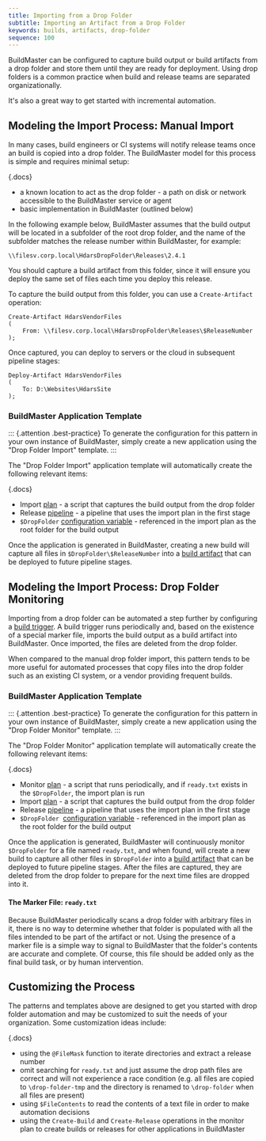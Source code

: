 ```yaml
---
title: Importing from a Drop Folder
subtitle: Importing an Artifact from a Drop Folder
keywords: builds, artifacts, drop-folder
sequence: 100
---
```


BuildMaster can be configured to capture build output or build artifacts from a drop folder and store them until they are ready for deployment. Using drop folders is a common practice when build and release teams are separated organizationally.

It's also a great way to get started with incremental automation.

## Modeling the Import Process: Manual Import

In many cases, build engineers or CI systems will notify release teams once an build is copied into a drop folder. The BuildMaster model for this process is simple and requires minimal setup:

{.docs}
 - a known location to act as the drop folder - a path on disk or network accessible to the BuildMaster service or agent
 - basic implementation in BuildMaster (outlined below)

In the following example below, BuildMaster assumes that the build output will be located in a subfolder of the root drop folder, and the name of the subfolder matches the release number within BuildMaster, for example: 

```
\\filesv.corp.local\HdarsDropFolder\Releases\2.4.1
```

You should capture a build artifact from this folder, since it will ensure you deploy the same set of files each time you deploy this release.

To capture the build output from this folder, you can use a `Create-Artifact` operation:

```
Create-Artifact HdarsVendorFiles
(
    From: \\filesv.corp.local\HdarsDropFolder\Releases\$ReleaseNumber
);
```

Once captured, you can deploy to servers or the cloud in subsequent pipeline stages:

```
Deploy-Artifact HdarsVendorFiles
(
    To: D:\Websites\HdarsSite
);
```

### BuildMaster Application Template

::: {.attention .best-practice}
To generate the configuration for this pattern in your own instance of BuildMaster, simply create a new application using the "Drop Folder Import" template.
:::

The "Drop Folder Import" application template will automatically create the following relevant items:

{.docs}
 - Import [plan](/docs/buildmaster/deployments/plans) - a script that captures the build output from the drop folder
 - Release [pipeline](/docs/buildmaster/verification/pipelines) - a pipeline that uses the import plan in the first stage
 - `$DropFolder` [configuration variable](/docs/buildmaster/administration/configuration-variables) - referenced in the import plan as the root folder for the build output

Once the application is generated in BuildMaster, creating a new build will capture all files in `$DropFolder\$ReleaseNumber` into a [build artifact](/docs/buildmaster/builds/packaging/artifacts) that can be deployed to future pipeline stages.

## Modeling the Import Process: Drop Folder Monitoring

Importing from a drop folder can be automated a step further by configuring a [build trigger](/docs/buildmaster/builds/continuous-integration/build-triggers-and-monitors). A build trigger runs periodically and, based on the existence of a special marker file, imports the build output as a build artifact into BuildMaster. Once imported, the files are deleted from the drop folder.

When compared to the manual drop folder import, this pattern tends to be more useful for automated processes that copy files into the drop folder such as an existing CI system, or a vendor providing frequent builds.

### BuildMaster Application Template

::: {.attention .best-practice}
To generate the configuration for this pattern in your own instance of BuildMaster, simply create a new application using the "Drop Folder Monitor" template.
:::

The "Drop Folder Monitor" application template will automatically create the following relevant items:

{.docs}
 - Monitor [plan](/docs/buildmaster/deployments/plans) - a script that runs periodically, and if `ready.txt` exists in the `$DropFolder`, the import plan is run
 - Import [plan](/docs/buildmaster/deployments/plans) - a script that captures the build output from the drop folder
 - Release [pipeline](/docs/buildmaster/verification/pipelines) - a pipeline that uses the import plan in the first stage
 - `$DropFolder` &nbsp;[configuration variable](/docs/buildmaster/administration/configuration-variables) - referenced in the import plan as the root folder for the build output

Once the application is generated, BuildMaster will continuously monitor `$DropFolder` for a file named `ready.txt`, and when found, will create a new build to capture all other files in `$DropFolder` into a [build artifact](/docs/buildmaster/builds/packaging/artifacts) that can be deployed to future pipeline stages. After the files are captured, they are deleted from the drop folder to prepare for the next time files are dropped into it.

#### The Marker File: `ready.txt`

Because BuildMaster periodically scans a drop folder with arbitrary files in it, there is no way to determine whether that folder is populated with all the files intended to be part of the artifact or not. Using the presence of a marker file is a simple way to signal to BuildMaster that the folder's contents are accurate and complete. Of course, this file should be added only as the final build task, or by human intervention.

## Customizing the Process

The patterns and templates above are designed to get you started with drop folder automation and may be customized to suit the needs of your organization. Some customization ideas include:

{.docs}
 - using the `@FileMask` function to iterate directories and extract a release number
 - omit searching for `ready.txt` and just assume the drop path files are correct and will not experience a race condition (e.g. all files are copied to `\drop-folder-tmp` and the directory is renamed to `\drop-folder` when all files are present)
 - using `$FileContents` to read the contents of a text file in order to make automation decisions
 - using the `Create-Build` and `Create-Release` operations in the monitor plan to create builds or releases for other applications in BuildMaster